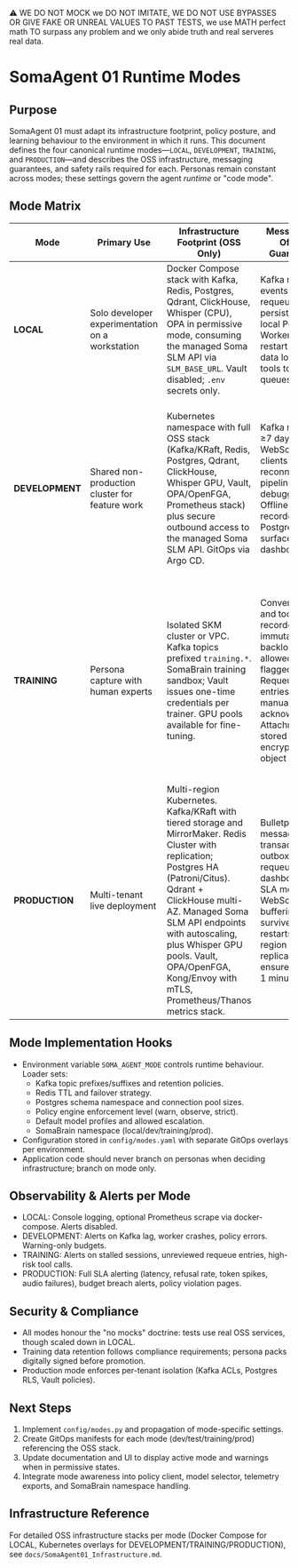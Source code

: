 ⚠️ WE DO NOT MOCK we DO NOT IMITATE, WE DO NOT USE BYPASSES OR GIVE FAKE OR UNREAL VALUES TO PAST TESTS, we use MATH perfect math TO surpass any problem and we only abide truth and real serveres real data.

# SomaAgent 01 Runtime Modes

## Purpose
SomaAgent 01 must adapt its infrastructure footprint, policy posture, and learning behaviour to the environment in which it runs. This document defines the four canonical runtime modes—`LOCAL`, `DEVELOPMENT`, `TRAINING`, and `PRODUCTION`—and describes the OSS infrastructure, messaging guarantees, and safety rails required for each. Personas remain constant across modes; these settings govern the agent *runtime* or "code mode".

## Mode Matrix

| Mode | Primary Use | Infrastructure Footprint (OSS Only) | Messaging & Offline Guarantees | Policy & Governance | Model Profiles / Learning |
|------|-------------|--------------------------------------|--------------------------------|----------------------|---------------------------|
| **LOCAL** | Solo developer experimentation on a workstation | Docker Compose stack with Kafka, Redis, Postgres, Qdrant, ClickHouse, Whisper (CPU), OPA in permissive mode, consuming the managed Soma SLM API via `SLM_BASE_URL`. Vault disabled; `.env` secrets only. | Kafka retains all events locally; requeue store persisted to local Postgres. Workers may restart without data loss. CLI tools to inspect queues. | Policy engine runs in "warn" mode. Logs every decision but allows fail-open to prevent blocking local work. | Default model profiles favour fast OSS models (Phi-3 Mini, Mistral 7B). Continuous learning enabled but scoped to local storage. |
| **DEVELOPMENT** | Shared non-production cluster for feature work | Kubernetes namespace with full OSS stack (Kafka/KRaft, Redis, Postgres, Qdrant, ClickHouse, Whisper GPU, Vault, OPA/OpenFGA, Prometheus stack) plus secure outbound access to the managed Soma SLM API. GitOps via Argo CD. | Kafka retention ≥7 days; WebSocket/SSE clients auto-reconnect; DLQ pipeline for debugging. Offline states recorded in Postgres and surfaced in dashboards. | Policy engine runs in "observe" mode: warnings generated, decisions logged, optional manual enforcement. Vault-managed test secrets rotated regularly. | Model profiles allow small→large escalation; scoring telemetry recorded. Learning rate moderately constrained; writes go to SomaBrain DEV namespace. |
| **TRAINING** | Persona capture with human experts | Isolated SKM cluster or VPC. Kafka topics prefixed `training.*`. SomaBrain training sandbox; Vault issues one-time credentials per trainer. GPU pools available for fine-tuning. | Conversation and tool events recorded immutably; backlog allowed but flagged. Requeue entries must be manually acknowledged. Attachments stored in encrypted object storage. | Policy engine runs in strict guided mode: sensitive tools require explicit trainer approval. Training locks prevent automation outside the supervised session. All data tagged with session IDs. | Training persona learns continuously during session. After "Close Training", persona pack is synthesized, reviewed, and sealed. Automatic learning in production is constrained to configured adaptation weights for that persona. |
| **PRODUCTION** | Multi-tenant live deployment | Multi-region Kubernetes. Kafka/KRaft with tiered storage and MirrorMaker. Redis Cluster with replication; Postgres HA (Patroni/Citus). Qdrant + ClickHouse multi-AZ. Managed Soma SLM API endpoints with autoscaling, plus Whisper GPU pools. Vault, OPA/OpenFGA, Kong/Envoy with mTLS, Prometheus/Thanos metrics stack. | Bulletproof messaging: transactional outbox, DLQ, requeue dashboards, SLA monitoring. WebSocket/SSE buffering to survive worker restarts. Cross-region replication ensures RPO < 1 minute. | Policy engine enforced fail-closed. Blocks require signed overrides (recorded to audit). Secrets rotated via Vault; Kyverno/Falco enforce runtime policies. SOC2/SOX audit logs persisted. | Model profiles tuned per tenant/persona. High-cost models only used when scoring threshold met. Continuous learning limited to approved SomaBrain areas; adaptation metrics audited. |

## Mode Implementation Hooks
- Environment variable `SOMA_AGENT_MODE` controls runtime behaviour. Loader sets:
  - Kafka topic prefixes/suffixes and retention policies.
  - Redis TTL and failover strategy.
  - Postgres schema namespace and connection pool sizes.
  - Policy engine enforcement level (warn, observe, strict).
  - Default model profiles and allowed escalation.
  - SomaBrain namespace (local/dev/training/prod).
- Configuration stored in `config/modes.yaml` with separate GitOps overlays per environment.
- Application code should never branch on personas when deciding infrastructure; branch on mode only.

## Observability & Alerts per Mode
- LOCAL: Console logging, optional Prometheus scrape via docker-compose. Alerts disabled.
- DEVELOPMENT: Alerts on Kafka lag, worker crashes, policy errors. Warning-only budgets.
- TRAINING: Alerts on stalled sessions, unreviewed requeue entries, high-risk tool calls.
- PRODUCTION: Full SLA alerting (latency, refusal rate, token spikes, audio failures), budget breach alerts, policy violation pages.

## Security & Compliance
- All modes honour the "no mocks" doctrine: tests use real OSS services, though scaled down in LOCAL.
- Training data retention follows compliance requirements; persona packs digitally signed before promotion.
- Production mode enforces per-tenant isolation (Kafka ACLs, Postgres RLS, Vault policies).

## Next Steps
1. Implement `config/modes.py` and propagation of mode-specific settings.
2. Create GitOps manifests for each mode (dev/test/training/prod) referencing the OSS stack.
3. Update documentation and UI to display active mode and warnings when in permissive states.
4. Integrate mode awareness into policy client, model selector, telemetry exports, and SomaBrain namespace handling.

## Infrastructure Reference
For detailed OSS infrastructure stacks per mode (Docker Compose for LOCAL, Kubernetes overlays for DEVELOPMENT/TRAINING/PRODUCTION), see `docs/SomaAgent01_Infrastructure.md`.
